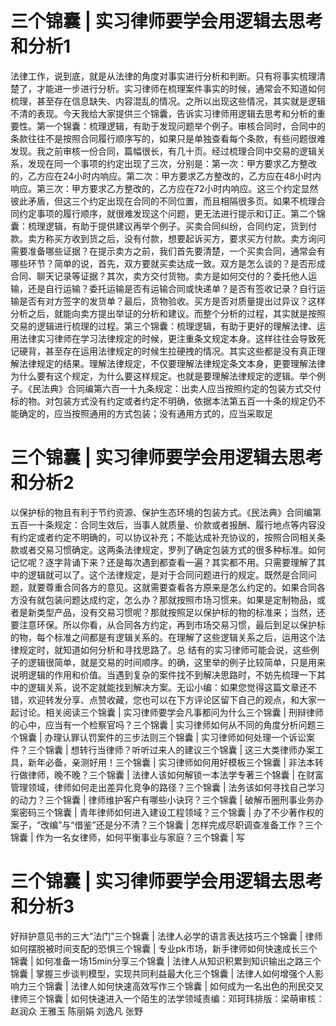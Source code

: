 # 三个锦囊 | 实习律师要学会用逻辑去思考和分析1

法律工作，说到底，就是从法律的角度对事实进行分析和判断。只有将事实梳理清楚了，才能进一步进行分析。实习律师在梳理案件事实的时候，通常会不知道如何梳理，甚至存在信息缺失、内容混乱的情况。之所以出现这些情况，其实就是逻辑不清的表现。今天我给大家提供三个锦囊，告诉实习律师用逻辑去思考和分析的重要性。第一个锦囊：梳理逻辑，有助于发现问题举个例子。审核合同时，合同中的条款往往不是按照合同履行顺序写的，如果只是单独查看每个条款，有些问题很难发现。我之前审核一份合同，篇幅很长，有几十页。经过梳理合同中交易的逻辑关系，发现在同一个事项的约定出现了三次，分别是：第一次：甲方要求乙方整改的，乙方应在24小时内响应。第二次：甲方要求乙方整改的，乙方应在48小时内响应。第三次：甲方要求乙方整改的，乙方应在72小时内响应。这三个约定显然彼此矛盾，但这三个约定出现在合同的不同位置，而且相隔很多页。如果不梳理合同约定事项的履行顺序，就很难发现这个问题，更无法进行提示和订正。第二个锦囊：梳理逻辑，有助于提供建议再举个例子。买卖合同纠纷，合同约定，货到付款。卖方称买方收到货之后，没有付款，想要起诉买方，要求买方付款。卖方询问需要准备哪些证据？在提示卖方之前，我们首先要清楚，一个买卖合同，通常会有哪些环节？简单的说，首先，双方要就买卖达成一致。双方是怎么谈的？是否形成合同、聊天记录等证据？其次，卖方交付货物。卖方是如何交付的？委托他人运输，还是自行运输？委托运输是否有运输合同或快递单？是否有签收记录？自行运输是否有对方签字的发货单？最后，货物验收。买方是否对质量提出过异议？这样分析之后，就能向卖方提出举证的分析和建议。而整个分析的过程，其实就是按照交易的逻辑进行梳理的过程。第三个锦囊：梳理逻辑，有助于更好的理解法律、运用法律实习律师在学习法律规定的时候，更注重条文规定本身。这样往往会导致死记硬背，甚至存在运用法律规定的时候生拉硬拽的情况。其实这些都是没有真正理解法律规定的结果。理解法律规定，不仅要理解法律规定条文本身，更要理解法律为什么要有这个规定，为什么要这样规定。也就是要理解法律规定的逻辑。举个例子。《民法典》合同编第六百一十九条规定：出卖人应当按照约定的包装方式交付标的物。对包装方式没有约定或者约定不明确，依据本法第五百一十条的规定仍不能确定的，应当按照通用的方式包装；没有通用方式的，应当采取足

# 三个锦囊 | 实习律师要学会用逻辑去思考和分析2

以保护标的物且有利于节约资源、保护生态环境的包装方式。《民法典》合同编第五百一十条规定：合同生效后，当事人就质量、价款或者报酬、履行地点等内容没有约定或者约定不明确的，可以协议补充；不能达成补充协议的，按照合同相关条款或者交易习惯确定。这两条法律规定，罗列了确定包装方式的很多种标准。如何记忆呢？逐字背诵下来？还是每次遇到都查看一遍？其实都不用。只需要理解了其中的逻辑就可以了。这个法律规定，是对于合同问题进行的规定。既然是合同问题，就要尊重合同各方的意见。这就需要查看各方原来是怎么约定的。如果合同各方没有就包装问题达成约定，怎么办？那就按照市场习惯来。如果是定制物品，或者是新类型产品，没有交易习惯呢？那就按照足以保护标的物的标准来；当然，还要注意环保。所以你看，从合同各方约定，再到市场交易习惯，最后到足以保护标的物，每个标准之间都是有逻辑关系的。在理解了这些逻辑关系之后，运用这个法律规定时，就知道如何分析和寻找思路了。总 结有的实习律师可能会说，这些例子的逻辑很简单，就是交易的时间顺序。的确，这里举的例子比较简单，只是用来说明逻辑的作用和价值。当遇到复杂的案件找不到解决思路时，不妨先梳理一下其中的逻辑关系，说不定就能找到解决方案。无讼小编：如果您觉得这篇文章还不错，欢迎转发分享、点赞收藏，您也可以在下方评论区留下自己的观点，和大家一起讨论。相关阅读三个锦囊 | 实习律师要学会凡事都问为什么三个锦囊 | 刑辩律师的心中，应当有一个检察官吗？三个锦囊 | 实习律师如何从不同的角度分析问题三个锦囊 | 办理认罪认罚案件的三步法则三个锦囊 | 实习律师如何处理一个诉讼案件？三个锦囊 | 想转行当律师？听听过来人的建议三个锦囊 | 这三大类律师办案工具，新年必备，亲测好用！三个锦囊 | 实习律师如何用好模板三个锦囊 | 非法本转行做律师，晚不晚？三个锦囊 | 法律人该如何解锁一本法学专著三个锦囊 | 在财富管理领域，律师如何走出差异化竞争的路径？三个锦囊 | 法务该如何寻找自己学习的动力？三个锦囊 | 律师维护客户有哪些小诀窍？三个锦囊 | 破解币圈刑事业务办案密码三个锦囊 | 青年律师如何进入建设工程领域？三个锦囊 | 办了不少著作权的案子，“改编”与“借鉴”还是分不清？三个锦囊 | 怎样完成尽职调查准备工作？三个锦囊 | 作为一名女律师，如何平衡事业与家庭？三个锦囊 | 写

# 三个锦囊 | 实习律师要学会用逻辑去思考和分析3

好辩护意见书的三大“法门”三个锦囊 | 法律人必学的语言表达技巧三个锦囊 | 律师如何摆脱被时间支配的恐惧三个锦囊 | 专业pk市场，新手律师如何快速成长三个锦囊 | 如何准备一场15min分享三个锦囊 | 法律人从知识积累到知识输出之路三个锦囊 | 掌握三步谈判模型，实现共同利益最大化三个锦囊 | 法律人如何增强个人影响力三个锦囊 | 法律人如何快速高效写作三个锦囊 | 如何成为一名出色的刑民交叉律师三个锦囊 | 如何快速进入一个陌生的法学领域责编：邓珂玮排版：梁萌审核：赵润众 王雅玉 陈丽娟 刘逸凡 张野

